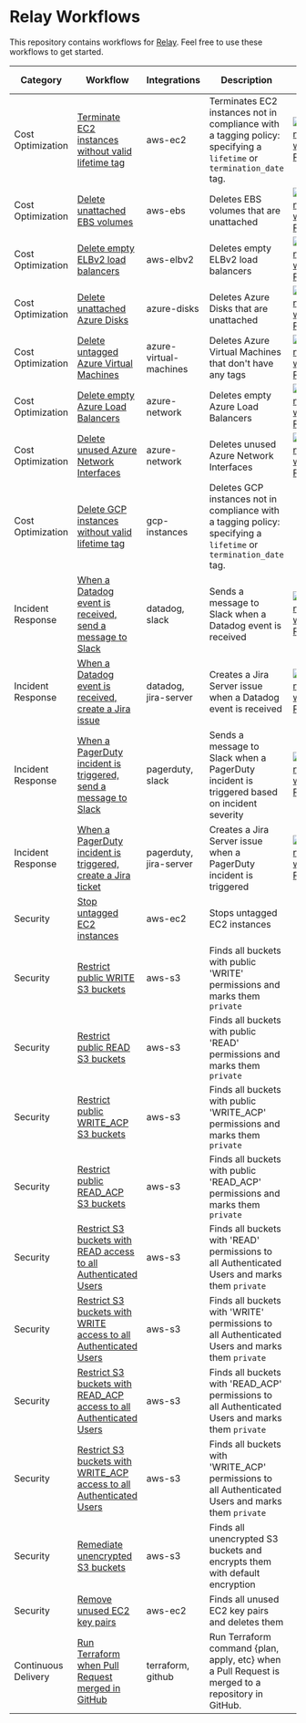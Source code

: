 # Relay Workflows  
This repository contains workflows for [Relay](https://relay.sh). Feel free to use these workflows to get started.

| Category | Workflow      | Integrations  | Description  | Try it! |
| ------------- | ------------- | ------------- | ------------ | -- |
| Cost Optimization | [Terminate EC2 instances without valid lifetime tag](./ec2-reaper) | aws-ec2 | Terminates EC2 instances not in compliance with a tagging policy: specifying a `lifetime` or `termination_date` tag. | [![Run with Relay](https://raw.githubusercontent.com/puppetlabs/relay-workflows/development/images/runbutton.svg)](https://nebula.puppet.com/create-workflow?workflowName=ec2-reaper&initialContentURL=https%3A%2F%2Fraw.githubusercontent.com%2Fpuppetlabs%2Frelay-workflows%2Fmaster%2Fec2-reaper%2Fec2-reaper.yaml) |
| Cost Optimization | [Delete unattached EBS volumes](./ebs-reaper) | aws-ebs | Deletes EBS volumes that are unattached | [![Run with Relay](https://raw.githubusercontent.com/puppetlabs/relay-workflows/development/images/runbutton.svg)](https://nebula.puppet.com/create-workflow?workflowName=ebs-reaper&initialContentURL=https%3A%2F%2Fraw.githubusercontent.com%2Fpuppetlabs%2Frelay-workflows%2Fmaster%2Febs-reaper%2Febs-reaper.yaml) |
| Cost Optimization | [Delete empty ELBv2 load balancers](./elbv2-delete-empty-loadbalancers) | aws-elbv2 | Deletes empty ELBv2 load balancers | [![Run with Relay](https://raw.githubusercontent.com/puppetlabs/relay-workflows/development/images/runbutton.svg)](https://nebula.puppet.com/create-workflow?workflowName=delete-empty-elbv2-loadbalancers&initialContentURL=https%3A%2F%2Fraw.githubusercontent.com%2Fpuppetlabs%2Frelay-workflows%2Fmaster%2Felbv2-delete-empty-loadbalancers%2Felbv2-delete-empty-loadbalancers.yaml) |
| Cost Optimization | [Delete unattached Azure Disks](./azure-disk-reaper) | azure-disks | Deletes Azure Disks that are unattached | [![Run with Relay](https://raw.githubusercontent.com/puppetlabs/relay-workflows/development/images/runbutton.svg)](https://nebula.puppet.com/create-workflow?workflowName=azure-disk-reaper&initialContentURL=https%3A%2F%2Fraw.githubusercontent.com%2Fpuppetlabs%2Frelay-workflows%2Fmaster%2Fazure-disk-reaper%2Fazure-disk-reaper.yaml) |  
| Cost Optimization | [Delete untagged Azure Virtual Machines](./azure-vm-reaper) | azure-virtual-machines | Deletes Azure Virtual Machines that don't have any tags | [![Run with Relay](https://raw.githubusercontent.com/puppetlabs/relay-workflows/development/images/runbutton.svg)](https://nebula.puppet.com/create-workflow?workflowName=azure-vm-reaper&initialContentURL=https%3A%2F%2Fraw.githubusercontent.com%2Fpuppetlabs%2Frelay-workflows%2Fmaster%2Fazure-vm-reaper%2Fazure-vm-reaper.yaml) |
| Cost Optimization | [Delete empty Azure Load Balancers](./azure-delete-empty-loadbalancers) | azure-network | Deletes empty Azure Load Balancers | [![Run with Relay](https://raw.githubusercontent.com/puppetlabs/relay-workflows/development/images/runbutton.svg)](https://nebula.puppet.com/create-workflow?workflowName=azure-delete-empty-lbs&initialContentURL=https%3A%2F%2Fraw.githubusercontent.com%2Fpuppetlabs%2Frelay-workflows%2Fmaster%2Fazure-delete-empty-loadbalancers%2Fazure-delete-empty-loadbalancers.yaml) |
| Cost Optimization | [Delete unused Azure Network Interfaces](./azure-delete-unused-nics) | azure-network | Deletes unused Azure Network Interfaces | [![Run with Relay](https://raw.githubusercontent.com/puppetlabs/relay-workflows/development/images/runbutton.svg)](https://nebula.puppet.com/create-workflow?workflowName=azure-delete-unused-nics&initialContentURL=https%3A%2F%2Fraw.githubusercontent.com%2Fpuppetlabs%2Frelay-workflows%2Fmaster%2Fazure-delete-unused-nics%2Fazure-delete-unused-nics.yaml) |
| Cost Optimization | [Delete GCP instances without valid lifetime tag](./gcp-instance-reaper) | gcp-instances | Deletes GCP instances not in compliance with a tagging policy: specifying a `lifetime` or `termination_date` tag. | |
| Incident Response | [When a Datadog event is received, send a message to Slack](./datadog-to-slack) | datadog, slack | Sends a message to Slack when a Datadog event is received| [![Run with Relay](https://raw.githubusercontent.com/puppetlabs/relay-workflows/development/images/runbutton.svg)](https://nebula.puppet.com/create-workflow?workflowName=datadog-to-slack&initialContentURL=https%3A%2F%2Fraw.githubusercontent.com%2Fpuppetlabs%2Frelay-workflows%2Fmaster%2Fdatadog-to-slack%2Fdatadog-to-slack.yaml) |
| Incident Response | [When a Datadog event is received, create a Jira issue](./datadog-to-jira) | datadog, jira-server | Creates a Jira Server issue when a Datadog event is received | [![Run with Relay](https://raw.githubusercontent.com/puppetlabs/relay-workflows/development/images/runbutton.svg)](https://nebula.puppet.com/create-workflow?workflowName=datadog-to-jira&initialContentURL=https%3A%2F%2Fraw.githubusercontent.com%2Fpuppetlabs%2Frelay-workflows%2Fmaster%2Fdatadog-to-jira%2Fdatadog-to-jira.yaml) |
| Incident Response | [When a PagerDuty incident is triggered, send a message to Slack](./pagerduty-to-slack) | pagerduty, slack | Sends a message to Slack when a PagerDuty incident is triggered based on incident severity| [![Run with Relay](https://raw.githubusercontent.com/puppetlabs/relay-workflows/development/images/runbutton.svg)](https://nebula.puppet.com/create-workflow?workflowName=pagerduty-to-slack&initialContentURL=https%3A%2F%2Fraw.githubusercontent.com%2Fpuppetlabs%2Frelay-workflows%2Fmaster%2Fpagerduty-to-slack%2Fpagerduty-to-slack.yaml) |
| Incident Response | [When a PagerDuty incident is triggered, create a Jira ticket](./pagerduty-to-jira) | pagerduty, jira-server | Creates a Jira Server issue when a PagerDuty incident is triggered | [![Run with Relay](https://raw.githubusercontent.com/puppetlabs/relay-workflows/development/images/runbutton.svg)](https://nebula.puppet.com/create-workflow?workflowName=pagerduty-to-jira&initialContentURL=https%3A%2F%2Fraw.githubusercontent.com%2Fpuppetlabs%2Frelay-workflows%2Fmaster%2Fpagerduty-to-jira%2Fpagerduty-to-jira.yaml) |
| Security | [Stop untagged EC2 instances](./ec2-stop-untagged-instances) | aws-ec2 | Stops untagged EC2 instances | 
| Security | [Restrict public WRITE S3 buckets](./s3-restrict-public-write-buckets) | aws-s3 | Finds all buckets with public 'WRITE' permissions and marks them `private` | 
| Security | [Restrict public READ S3 buckets](./s3-restrict-public-read-buckets) | aws-s3 | Finds all buckets with public 'READ' permissions and marks them `private` | 
| Security | [Restrict public WRITE_ACP S3 buckets](./s3-restrict-public-write_acp-buckets) | aws-s3 | Finds all buckets with public 'WRITE_ACP' permissions and marks them `private` | 
| Security | [Restrict public READ_ACP S3 buckets](./s3-restrict-public-read_acp-buckets) | aws-s3 | Finds all buckets with public 'READ_ACP' permissions and marks them `private` | 
| Security | [Restrict S3 buckets with READ access to all Authenticated Users](./s3-restrict-authenticated_user-read-buckets) | aws-s3 | Finds all buckets with 'READ' permissions to all Authenticated Users and marks them `private` | 
| Security | [Restrict S3 buckets with WRITE access to all Authenticated Users](./s3-restrict-authenticated_user-write-buckets) | aws-s3 | Finds all buckets with 'WRITE' permissions to all Authenticated Users and marks them `private` | 
| Security | [Restrict S3 buckets with READ_ACP access to all Authenticated Users](./s3-restrict-authenticated_user-read_acp-buckets) | aws-s3 | Finds all buckets with 'READ_ACP' permissions to all Authenticated Users and marks them `private` | 
| Security | [Restrict S3 buckets with WRITE_ACP access to all Authenticated Users](./s3-restrict-authenticated_user-write_acp-buckets) | aws-s3 | Finds all buckets with 'WRITE_ACP' permissions to all Authenticated Users and marks them `private` | 
| Security | [Remediate unencrypted S3 buckets](./s3-remediate-unencrypted-buckets) | aws-s3 | Finds all unencrypted S3 buckets and encrypts them with default encryption | 
| Security | [Remove unused EC2 key pairs](./ec2-remove-unused-key-pairs) | aws-ec2 | Finds all unused EC2 key pairs and deletes them | 
| Continuous Delivery | [Run Terraform when Pull Request merged in GitHub](./terraform-continuous-deployment) | terraform, github | Run Terraform command {plan, apply, etc} when a Pull Request is merged to a repository in GitHub. | |

